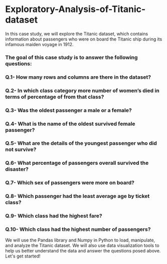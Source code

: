# Exploratory-Analysis-of-Titanic-dataset
In this case study, we will explore the Titanic dataset, which contains information about passengers who were on board the Titanic ship during its infamous maiden voyage in 1912.

### The goal of this case study is to answer the following questions:
### Q.1- How many rows and columns are there in the dataset?
### Q.2- In which class category more number of women’s died in terms of percentage of from that class?
### Q.3- Was the oldest passenger a male or a female?
### Q.4- What is the name of the oldest survived female passenger?
### Q.5- What are the details of the youngest passenger who did not survive?
### Q.6- What percentage of passengers overall survived the disaster?
### Q.7- Which sex of passengers were more on board?
### Q.8- Which passenger had the least average age by ticket class?
### Q.9- Which class had the highest fare?
### Q.10- Which class had the highest number of passengers?
We will use the Pandas library and Numpy in Python to load, manipulate, and analyze the Titanic dataset. We will also use data visualization tools to help us better understand the data and answer the questions posed above. Let's get started!
